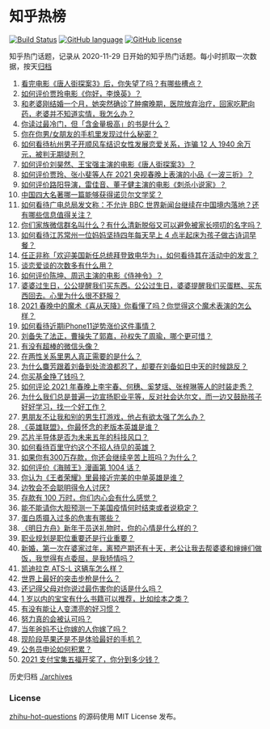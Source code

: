 # 知乎热榜
[![Build Status](https://github.com/ToWeLong/zhihu-hot-questions/workflows/CI/badge.svg)](https://github.com/ToWeLong/zhihu-hot-questions/actions)
[![GitHub language](https://img.shields.io/badge/language-golang-orange.svg)](https://golang.org/)
[![GitHub license](https://img.shields.io/github/license/ToWeLong/zhihu-hot-questions)](https://github.com/ToWeLong/zhihu-hot-questions/blob/main/LICENSE)

知乎热门话题，记录从 2020-11-29 日开始的知乎热门话题。每小时抓取一次数据，按天[归档](./archives)

<!-- BEGIN -->

1. [看完电影《唐人街探案3》后，你失望了吗？有哪些槽点？](https://www.zhihu.com/question/442574355)
1. [如何评价贾玲电影《你好，李焕英》？](https://www.zhihu.com/question/350520117)
1. [和老婆刚结婚一个月，她突然确诊了肿瘤晚期，医院放弃治疗，回家吃靶向药，老婆并不知道实情，我怎么办？](https://www.zhihu.com/question/443414127)
1. [你读过最冷门，但「含金量极高」的书是什么？](https://www.zhihu.com/question/438708854)
1. [你在你男/女朋友的手机里发现过什么秘密？](https://www.zhihu.com/question/309282780)
1. [如何看待杭州男子开顺风车结识女性发展恋爱关系，诈骗 12 人 1940 余万元，被判无期徒刑？](https://www.zhihu.com/question/443917776)
1. [如何评价刘昊然、王宝强主演的电影《唐人街探案3》？](https://www.zhihu.com/question/275161859)
1. [如何评价贾玲、张小斐等人在 2021 央视春晚上表演的小品《一波三折》？](https://www.zhihu.com/question/443971527)
1. [如何评价路阳导演，雷佳音、董子健主演的电影《刺杀小说家》？](https://www.zhihu.com/question/442322197)
1. [中国四大名著哪一篇能够获得诺贝尔文学奖？](https://www.zhihu.com/question/443500762)
1. [如何看待广电总局发文称：不允许 BBC 世界新闻台继续在中国境内落地？还有哪些信息值得关注？](https://www.zhihu.com/question/444040251)
1. [你们家族微信群名叫什么？有什么清新脱俗又可以避免被家长唠叨的名字吗？](https://www.zhihu.com/question/443937583)
1. [如何看待江苏常州一位妈妈坚持四年每天早上 4 点半起床为孩子做古诗词早餐？](https://www.zhihu.com/question/443470170)
1. [任正非称「欢迎美国新任总统拜登致电华为」，如何看待其在活动中的发言？](https://www.zhihu.com/question/443750066)
1. [谈恋爱谈的次数多有什么用？](https://www.zhihu.com/question/334622048)
1. [如何评价陈坤、周迅主演的电影《侍神令》？](https://www.zhihu.com/question/436887810)
1. [婆婆过生日，公公提醒我们买东西。公公过生日，婆婆提醒我们买蛋糕、买东西回去。心里为什么很不舒服？](https://www.zhihu.com/question/308825931)
1. [2021 春晚中的魔术《喜从天降》你看懂了吗？你觉得这个魔术表演的怎么样？](https://www.zhihu.com/question/444004747)
1. [如何看待近期iPhone11逆势涨价这件事情？](https://www.zhihu.com/question/439628528)
1. [刘备失了法正，曹操失了郭嘉，孙权失了周瑜，哪个更可惜？](https://www.zhihu.com/question/443610265)
1. [有没有超棒的微信头像？](https://www.zhihu.com/question/432712007)
1. [在两性关系里男人真正需要的是什么？](https://www.zhihu.com/question/319606888)
1. [为什么麋芳跟着刘备到处流浪都忍了，却要在刘备如日中天的时候跳反？](https://www.zhihu.com/question/48173294)
1. [你买基金挣了钱吗？](https://www.zhihu.com/question/410574473)
1. [如何评论 2021 年春晚上李宇春、何穗、奚梦瑶、张梓琳等人的时装走秀？](https://www.zhihu.com/question/443978501)
1. [为什么我们总是普遍一边宣扬职业平等，反对社会达尔文，而一边又鼓励孩子好好学习，找一个好工作？](https://www.zhihu.com/question/443552685)
1. [男朋友不让我和别的男生打游戏，他占有欲太强了怎么办？](https://www.zhihu.com/question/407902269)
1. [《英雄联盟》，你最怀念的老版本英雄是谁？](https://www.zhihu.com/question/441857645)
1. [芯片半导体是否为未来五年的科技风口？](https://www.zhihu.com/question/442708273)
1. [如何看待百里守约这个不招人待见的英雄？](https://www.zhihu.com/question/380426230)
1. [如果你有300万存款，你还会继续辛苦上班吗？为什么？](https://www.zhihu.com/question/426065915)
1. [如何评价《海贼王》漫画第 1004 话？](https://www.zhihu.com/question/443636136)
1. [你认为《王者荣耀》里最接近完美的中单英雄是谁？](https://www.zhihu.com/question/441413465)
1. [边牧会不会聪明得令人讨厌?](https://www.zhihu.com/question/393601336)
1. [存款有 100 万时，你们内心会有什么感觉？](https://www.zhihu.com/question/435393939)
1. [能不能请你大胆预测一下美国疫情何时结束或者说稳定？](https://www.zhihu.com/question/440957753)
1. [蛋白质摄入过多的危害有哪些？](https://www.zhihu.com/question/422316054)
1. [《明日方舟》新年干员送礼物时，你的心情是什么样的？](https://www.zhihu.com/question/444046564)
1. [职业规划是职位重要还是行业重要？](https://www.zhihu.com/question/436670122)
1. [新婚，第一次在婆家过年，离预产期还有十天，老公让我去帮婆婆和婶婶们做饭，我觉得有点委屈，是我矫情吗？](https://www.zhihu.com/question/444053926)
1. [凯迪拉克 ATS-L 这辆车怎么样？](https://www.zhihu.com/question/28515068)
1. [世界上最好的突击步枪是什么？](https://www.zhihu.com/question/443302547)
1. [还记得父母对你说过最伤害你的话是什么吗？](https://www.zhihu.com/question/32427965)
1. [1 岁以内的宝宝有什么书籍可以推荐，比如绘本之类？](https://www.zhihu.com/question/29524190)
1. [有没有能让人变漂亮的好习惯？](https://www.zhihu.com/question/423969924)
1. [努力真的会被认可吗？](https://www.zhihu.com/question/440160869)
1. [当年爸妈不让你嫁的人你嫁了吗？](https://www.zhihu.com/question/443594106)
1. [现阶段苹果还是不是体验最好的手机？](https://www.zhihu.com/question/321893207)
1. [公务员申论如何积累？](https://www.zhihu.com/question/62703465)
1. [2021 支付宝集五福开奖了，你分到多少钱？](https://www.zhihu.com/question/443980664)

<!-- END -->

历史归档 [./archives](./archives)


### License
[zhihu-hot-questions](https://github.com/towelong/zhihu-hot-questions) 的源码使用 MIT License 发布。